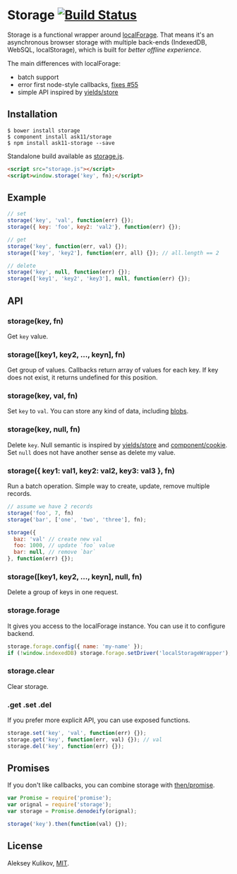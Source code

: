 # Storage [![Build Status](https://travis-ci.org/ask11/storage.png?branch=master)](https://travis-ci.org/ask11/storage)

  Storage is a functional wrapper around [localForage](https://github.com/mozilla/localForage).
  That means it's an asynchronous browser storage with multiple back-ends (IndexedDB, WebSQL, localStorage),
  which is built for *better offline experience*.

  The main differences with localForage:

  - batch support
  - error first node-style callbacks, [fixes #55](https://github.com/mozilla/localForage/issues/55)
  - simple API inspired by [yields/store](https://github.com/yields/store)

## Installation

```
$ bower install storage
$ component install ask11/storage
$ npm install ask11-storage --save
```

  Standalone build available as [storage.js](https://github.com/ask11/storage/blob/master/storage.js).

```html
<script src="storage.js"></script>
<script>window.storage('key', fn);</script>
```

## Example

```js
// set
storage('key', 'val', function(err) {});
storage({ key: 'foo', key2: 'val2'}, function(err) {});

// get
storage('key', function(err, val) {});
storage(['key', 'key2'], function(err, all) {}); // all.length == 2

// delete
storage('key', null, function(err) {});
storage(['key1', 'key2', 'key3'], null, function(err) {});
```

## API

### storage(key, fn)

  Get `key` value.

### storage([key1, key2, ..., keyn], fn)

  Get group of values. Callbacks return array of values for each key.
  If key does not exist, it returns undefined for this position.

### storage(key, val, fn)

  Set `key` to `val`.
  You can store any kind of data, including [blobs](https://hacks.mozilla.org/2014/02/localforage-offline-storage-improved/).

### storage(key, null, fn)

  Delete `key`. Null semantic is inspired by [yields/store](https://github.com/yields/store) and [component/cookie](https://github.com/component/cookie).
  Set `null` does not have another sense as delete my value.

### storage({ key1: val1, key2: val2, key3: val3 }, fn)

  Run a batch operation.
  Simple way to create, update, remove multiple records.

```js
// assume we have 2 records
storage('foo', 7, fn)
storage('bar', ['one', 'two', 'three'], fn);

storage({
  baz: 'val' // create new val
  foo: 1000, // update `foo` value
  bar: null, // remove `bar`
}, function(err) {});
```

### storage([key1, key2, ..., keyn], null, fn)

  Delete a group of keys in one request.

### storage.forage

  It gives you access to the localForage instance.
  You can use it to configure backend.

```js
storage.forage.config({ name: 'my-name' });
if (!window.indexedDB) storage.forage.setDriver('localStorageWrapper');
```

### storage.clear

  Clear storage.

### .get .set .del

  If you prefer more explicit API, you can use exposed functions.

```js
storage.set('key', 'val', function(err) {});
storage.get('key', function(err, val) {}); // val
storage.del('key', function(err) {});
```

## Promises

  If you don't like callbacks,
  you can combine storage with [then/promise](https://github.com/then/promise).

```js
var Promise = require('promise');
var orignal = require('storage');
var storage = Promise.denodeify(orignal);

storage('key').then(function(val) {});
```

## License

  Aleksey Kulikov, [MIT](http://ask11.mit-license.org/).

